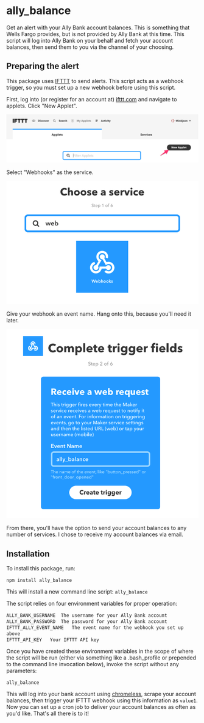 # ally_balance
Get an alert with your Ally Bank account balances. This is something that Wells Fargo provides, but is not provided by Ally Bank at this time. This script will log into Ally Bank on your behalf and fetch your account balances, then send them to you via the channel of your choosing.

## Preparing the alert
This package uses [IFTTT](iftt.com) to send alerts. This script acts as a webhook
trigger, so you must set up a new webhook before using this script.

First, log into (or register for an account at) [ifttt.com](https://ifttt.com/) and navigate to applets. Click "New Applet".

![Step 1](img/step1.png "Step 1")

Select "Webhooks" as the service.

![Step 2](img/step2.png "Step 2")

Give your webhook an event name. Hang onto this, because you'll need it later.

![Step 3](img/step3.png "Step 3")

From there, you'll have the option to send your account balances to any number of services. I chose to receive my account balances via email.

## Installation
To install this package, run:

    npm install ally_balance

This will install a new command line script: `ally_balance`

The script relies on four environment variables for proper operation:

    ALLY_BANK_USERNAME  The username for your Ally Bank account
    ALLY_BANK_PASSWORD  The password for your Ally Bank account
    IFTTT_ALLY_EVENT_NAME   The event name for the webhook you set up above
    IFTTT_API_KEY   Your IFTTT API key

Once you have created these environment variables in the scope of where the script will be run (either via something like a .bash_profile or prepended to the command line invocation below), invoke the script without any parameters:

    ally_balance

This will log into your bank account using [chromeless](https://github.com/graphcool/chromeless), scrape your account balances, then trigger your IFTTT webhook using this information as `value1`. Now you can set up a cron job to deliver your account balances as often as you'd like. That's all there is to it!